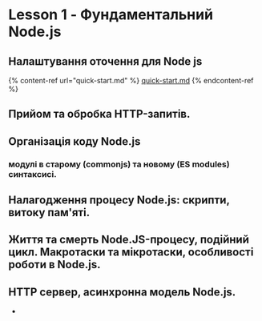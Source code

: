 # Lesson 1 - Фундаментальний Node.js

## Налаштування оточення для Node js

{% content-ref url="quick-start.md" %}
[quick-start.md](quick-start.md)
{% endcontent-ref %}

## Прийом та обробка HTTP-запитів.

## Організація коду Node.js

### &#x20;модулі в старому (commonjs) та новому (ES modules) синтаксисі.

## Налагодження процесу Node.js: скрипти, витоку пам'яті.



## Життя та смерть Node.JS-процесу, подійний цикл. Макротаски та мікротаски, особливості роботи в Node.js.

## HTTP сервер, асинхронна модель Node.js.



*
